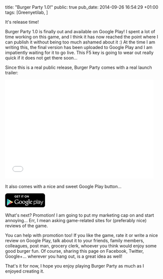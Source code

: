 title: "Burger Party 1.0!"
public: true
pub_date: 2014-09-26 16:54:29 +01:00
tags: [Greenyetilab, ]


It's release time!

Burger Party 1.0 is finally out and available on Google Play! I spent a lot of time working on this game, and I think it has now reached the point where I can publish it without being too much ashamed about it :) At the time I am writing this, the final version has been uploaded to Google Play and I am impatiently waiting for it to go live. This F5 key is going to wear out really quick if it does not get there soon...

Since this is a real public release, Burger Party comes with a real launch trailer:

<p class="center">
<iframe width="480" height="320" src="//www.youtube.com/embed/u2ebyoaBFJg?rel=0" frameborder="0" allowfullscreen>
</iframe>
</p>

It also comes with a nice and sweet Google Play button...

<p class="center">
<a href="https://play.google.com/store/apps/details?id=com.agateau.burgerparty"><img alt="Get it on Google Play" src="/static/images/badge/google-play.png"></a>
</p>

What's next? Promotion! I am going to put my marketing cap on and start annoying... Err, I mean asking game-related sites for (preferably nice) reviews of the game.

You can help with promotion too! If you like the game, rate it or write a nice review on Google Play, talk about it to your friends, family members, colleagues, post man, grocery clerk, whoever you think would enjoy some good burger fun. Of course, sharing this page on Facebook, Twitter, Google+... wherever you hang out, is a great idea as well!

That's it for now, I hope you enjoy playing Burger Party as much as I enjoyed creating it.
